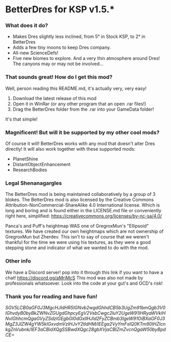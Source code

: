 # BetterDres for KSP v1.5.*

### What does it do?
- Makes Dres slightly less inclined, from 5° in Stock KSP, to 2° in BetterDres
- Adds a few tiny moons to keep Dres company.
- All-new ScienceDefs!
- Five new biomes to explore.
And a very thin atmosphere around Dres! The canyons may or may not be involved...

### That sounds great! How do I get this mod?
Well, person reading this README.md, it's actually very, very easy!

1. Download the latest release of this mod
2. Open it in WinRar (or any other program that an open .rar files!)
3. Drag the BetterDres folder from the .rar into your GameData folder!

It's that simple!

### Magnificent! But will it be supported by my other cool mods?
Of course it will! BetterDres works with any mod that doesn't alter Dres directly! It will also work together with these supported mods:

- PlanetShine
- DistantObjectEnhancement
- ResearchBodies

### Legal Shenanagargles
The BetterDres mod is being maintained collaboratively by a group of 3 blokes.
The BetterDres mod is also licensed by the Creative Commons Attribution-NonCommercial-ShareAlike 4.0 International license. Which is long and boring and is found either in the LICENSE.md file or conveniently right here, simplified:
https://creativecommons.org/licenses/by-nc-sa/4.0/

Panca's and Puff's heightmap WAS one of GregroxMun's "Ellipsoid" textures. We have created our own heightmaps which are not ownership of GregroxMun but Zherdev.
This isn't to say of course that we weren't thankful for the time we were using his textures, as they were a good stepping stone and indicator of what we wanted to do with the mod.

### Other info
We have a Discord server! pop into it through this link if you want to have a chat!
https://discord.gg/aMrjMcS
This mod was also not made by professionals whatsoever. Look into the code at your gut's and OCD's risk!

### Thank you for reading and have fun!

*SGV5LCB0aGF0J3MgcHJldHR5IGNvb2wgdGhhdCB5b3UgZm91bmQgb3V0IGhvdyB0byBkZWNvZGUgdGhpcyEgV2VsbCwgc2luY2UgeW91IHRyaWVkIHNvIGhhcmQgaGVyZSdzIGEgbGl0dGxlIHJld2FyZCBmb3IgeW91OiBXaGF0J3MgZ3JlZW4gYW5kIGxvdmVzIHJvY2tldHM/IEEga2VyYmFsIQ0KTm90IHZlcnkgZnVubnk/IEF3aCBidXQgSSBwdXQgc28gbXVjaCBlZmZvcnQgaW50byBpdCE=*
